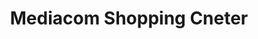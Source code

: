 ---
title: "Mediacom Shopping Cneter"
url: /fysl-abd/mediacom-shopping-cneter/
shop: Einkaufszentrum
---